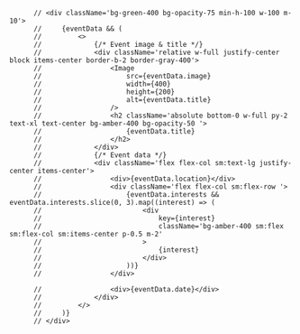           // <div className='bg-green-400 bg-opacity-75 min-h-100 w-100 m-10'>
          //     {eventData && (
          //         <>
          //             {/* Event image & title */}
          //             <div className='relative w-full justify-center block items-center border-b-2 border-gray-400'>
          //                 <Image
          //                     src={eventData.image}
          //                     width={400}
          //                     height={200}
          //                     alt={eventData.title}
          //                 />
          //                 <h2 className='absolute bottom-0 w-full py-2 text-xl text-center bg-amber-400 bg-opacity-50 '>
          //                     {eventData.title}
          //                 </h2>
          //             </div>
          //             {/* Event data */}
          //             <div className='flex flex-col sm:text-lg justify-center items-center'>
          //                 <div>{eventData.location}</div>
          //                 <div className='flex flex-col sm:flex-row '>
          //                     {eventData.interests && eventData.interests.slice(0, 3).map((interest) => (
          //                         <div
          //                             key={interest}
          //                             className='bg-amber-400 sm:flex sm:flex-col sm:items-center p-0.5 m-2'
          //                         >
          //                             {interest}
          //                         </div>
          //                     ))}
          //                 </div>

          //                 <div>{eventData.date}</div>
          //             </div>
          //         </>
          //     )}
          // </div>
